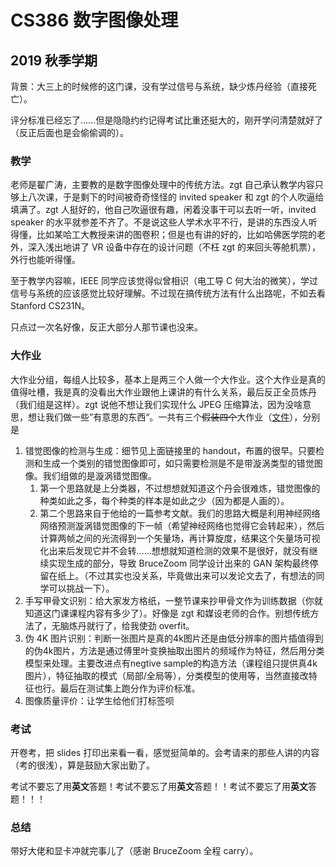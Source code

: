
# CS386 数字图像处理

## 2019 秋季学期

背景：大三上的时候修的这门课，没有学过信号与系统，缺少炼丹经验（直接死亡）。

评分标准已经忘了……但是隐隐约约记得考试比重还挺大的，刚开学问清楚就好了（反正后面也是会偷偷调的）。

### 教学

老师是翟广涛，主要教的是数字图像处理中的传统方法。zgt 自己承认教学内容只够上八次课，于是剩下的时间被奇奇怪怪的 invited speaker 和 zgt 的个人吹逼给填满了。zgt 人挺好的，他自己吹逼很有趣，闲着没事干可以去听一听，invited speaker 的水平就参差不齐了。不是说这些人学术水平不行，是讲的东西没人听得懂，比如某哈工大教授来讲的图卷积；但是也有讲的好的，比如哈佛医学院的老外，深入浅出地讲了 VR 设备中存在的设计问题（不枉 zgt 的来回头等舱机票），外行也能听得懂。

至于教学内容嘛，IEEE 同学应该觉得似曾相识（电工导 C 何大治的微笑），学过信号与系统的应该感觉比较好理解。不过现在搞传统方法有什么出路呢，不如去看 Stanford CS231N。

只点过一次名好像，反正大部分人那节课也没来。

### 大作业

大作业分组，每组人比较多，基本上是两三个人做一个大作业。这个大作业是真的值得吐槽，我是真的没看出大作业跟他上课讲的有什么关系，最后反正全员炼丹（我们组是这样）。zgt 说他不想让我们实现什么 JPEG 压缩算法，因为没啥意思，想让我们做一些”有意思的东西“。一共有三个~~假装四个~~大作业（[文件](https://github.com/sjtu-ieee/ieee.icu/files/5212563/CS386-2019Fall-Projects.zip)），分别是

1. 错觉图像的检测与生成：细节见上面链接里的 handout，布置的很早。只要检测和生成一个类别的错觉图像即可，如只需要检测是不是带漩涡类型的错觉图像。我们组做的是漩涡错觉图像。
    1. 第一个思路就是上分类器，不过想想就知道这个丹会很难炼，错觉图像的种类如此之多，每个种类的样本是如此之少（因为都是人画的）。
    2. 第二个思路来自于他给的一篇参考文献。我们的思路大概是利用神经网络网络预测漩涡错觉图像的下一帧（希望神经网络也觉得它会转起来），然后计算两帧之间的光流得到一个矢量场，再计算旋度，结果这个矢量场可视化出来后发现它并不会转……想想就知道检测的效果不是很好，就没有继续实现生成的部分，导致 BruceZoom 同学设计出来的 GAN 架构最终停留在纸上。（不过其实也没关系，毕竟做出来可以发论文去了，有想法的同学可以挑战一下）。
2. 手写甲骨文识别：给大家发方格纸，一整节课来抄甲骨文作为训练数据（你就知道这门课课程内容有多少了）。好像是 zgt 和媒设老师的合作。别想传统方法了，无脑炼丹就行了，给我使劲 overfit。
3. 伪 4K 图片识别：判断一张图片是真的4k图片还是由低分辨率的图片插值得到的伪4k图片，方法是通过傅里叶变换抽取出图片的频域作为特征，然后用分类模型来处理。主要改进点有negtive sample的构造方法（课程组只提供真4k图片），特征抽取的模式（局部/全局等），分类模型的使用等，当然直接改特征也行。最后在测试集上跑分作为评价标准。
4. 图像质量评价：让学生给他们打标签呗

### 考试

开卷考，把 slides 打印出来看一看，感觉挺简单的。会考请来的那些人讲的内容（考的很浅），算是鼓励大家出勤了。

考试不要忘了用**英文**答题！考试不要忘了用**英文**答题！！考试不要忘了用**英文**答题！！！

### 总结

带好大佬和显卡冲就完事儿了（感谢 BruceZoom 全程 carry）。
